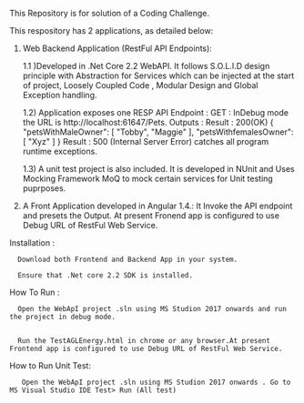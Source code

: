 This Repository is for solution of a Coding Challenge.

This respository has 2 applications, as detailed below:

1) Web Backend Application (RestFul API Endpoints):

     1.1 )Developed in .Net Core 2.2 WebAPI. It follows S.O.L.I.D design principle with Abstraction for Services which can be injected at the start of project, Loosely Coupled Code , Modular Design and Global Exception handling.

     1.2) Application exposes one RESP API Endpoint : 
          GET : InDebug mode the URL is  http://localhost:61647/Pets. 
          Outputs :
                   Result : 200(OK) {
                          "petsWithMaleOwner": [
                               "Tobby",
                               "Maggie"
                          ],
                          "petsWithfemalesOwner": [
                                "Xyz"
                          ] 
                      }
                   Result : 500 (Internal Server Error) catches all program runtime exceptions.

    1.3) A unit test project is also included. It is developed in NUnit and Uses Mocking Framework MoQ to mock certain services for Unit testing puprposes.
 
2) A Front Application developed in Angular 1.4.: It Invoke the API endpoint and presets the Output. At present Fronend app is configured to use Debug URL of RestFul Web Service.


Installation :

      Download both Frontend and Backend App in your system.

      Ensure that .Net core 2.2 SDK is installed.  

How To Run :

      Open the WebApI project .sln using MS Studion 2017 onwards and run the project in debug mode.
      
          
      Run the TestAGLEnergy.html in chrome or any browser.At present Frontend app is configured to use Debug URL of RestFul Web Service.

      
How to Run Unit Test:

       Open the WebApI project .sln using MS Studion 2017 onwards . Go to MS Visual Studio IDE Test> Run (All test)
        
      
      
